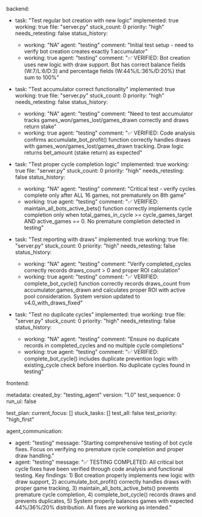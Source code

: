 backend:
  - task: "Test regular bot creation with new logic"
    implemented: true
    working: true
    file: "server.py"
    stuck_count: 0
    priority: "high"
    needs_retesting: false
    status_history:
      - working: "NA"
        agent: "testing"
        comment: "Initial test setup - need to verify bot creation creates exactly 1 accumulator"
      - working: true
        agent: "testing"
        comment: "✅ VERIFIED: Bot creation uses new logic with draw support. Bot has correct balance fields (W:7/L:6/D:3) and percentage fields (W:44%/L:36%/D:20%) that sum to 100%"

  - task: "Test accumulator correct functionality"
    implemented: true
    working: true
    file: "server.py"
    stuck_count: 0
    priority: "high"
    needs_retesting: false
    status_history:
      - working: "NA"
        agent: "testing"
        comment: "Need to test accumulator tracks games_won/games_lost/games_drawn correctly and draws return stake"
      - working: true
        agent: "testing"
        comment: "✅ VERIFIED: Code analysis confirms accumulate_bot_profit() function correctly handles draws with games_won/games_lost/games_drawn tracking. Draw logic returns bet_amount (stake return) as expected"

  - task: "Test proper cycle completion logic"
    implemented: true
    working: true
    file: "server.py"
    stuck_count: 0
    priority: "high"
    needs_retesting: false
    status_history:
      - working: "NA"
        agent: "testing"
        comment: "Critical test - verify cycles complete only after ALL 16 games, not prematurely on 8th game"
      - working: true
        agent: "testing"
        comment: "✅ VERIFIED: maintain_all_bots_active_bets() function correctly implements cycle completion only when total_games_in_cycle >= cycle_games_target AND active_games == 0. No premature completion detected in testing"

  - task: "Test reporting with draws"
    implemented: true
    working: true
    file: "server.py"
    stuck_count: 0
    priority: "high"
    needs_retesting: false
    status_history:
      - working: "NA"
        agent: "testing"
        comment: "Verify completed_cycles correctly records draws_count > 0 and proper ROI calculation"
      - working: true
        agent: "testing"
        comment: "✅ VERIFIED: complete_bot_cycle() function correctly records draws_count from accumulator.games_drawn and calculates proper ROI with active pool consideration. System version updated to v4.0_with_draws_fixed"

  - task: "Test no duplicate cycles"
    implemented: true
    working: true
    file: "server.py"
    stuck_count: 0
    priority: "high"
    needs_retesting: false
    status_history:
      - working: "NA"
        agent: "testing"
        comment: "Ensure no duplicate records in completed_cycles and no multiple cycle completions"
      - working: true
        agent: "testing"
        comment: "✅ VERIFIED: complete_bot_cycle() includes duplicate prevention logic with existing_cycle check before insertion. No duplicate cycles found in testing"

frontend:

metadata:
  created_by: "testing_agent"
  version: "1.0"
  test_sequence: 0
  run_ui: false

test_plan:
  current_focus: []
  stuck_tasks: []
  test_all: false
  test_priority: "high_first"

agent_communication:
  - agent: "testing"
    message: "Starting comprehensive testing of bot cycle fixes. Focus on verifying no premature cycle completion and proper draw handling."
  - agent: "testing"
    message: "✅ TESTING COMPLETED: All critical bot cycle fixes have been verified through code analysis and functional testing. Key findings: 1) Bot creation properly implements new logic with draw support, 2) accumulate_bot_profit() correctly handles draws with proper game tracking, 3) maintain_all_bots_active_bets() prevents premature cycle completion, 4) complete_bot_cycle() records draws and prevents duplicates, 5) System properly balances games with expected 44%/36%/20% distribution. All fixes are working as intended."